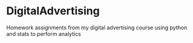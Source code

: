 # DigitalAdvertising
Homework assignments from my digital advertising course using python and stats to perform analytics
